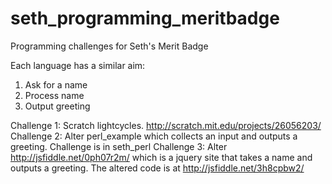 seth_programming_meritbadge
===========================

Programming challenges for Seth's Merit Badge

Each language has a similar aim:

1.  Ask for a name
2.  Process name
3.  Output greeting

Challenge 1:  Scratch lightcycles.  http://scratch.mit.edu/projects/26056203/
Challenge 2:  Alter perl_example which collects an input and outputs a greeting.  Challenge is in seth_perl
Challenge 3:  Alter http://jsfiddle.net/0ph07r2m/ which is a jquery site that takes a name and outputs a greeting.  The altered code is at http://jsfiddle.net/3h8cpbw2/
